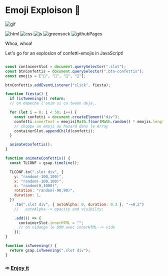 # Emoji Exploison 🍣

<!-- <img src="https://github.com/z-bj/Confetis-JS/blob/master/emoji-explosion.gif" width="350" height="auto" /> -->

![gif](https://github.com/z-bj/Confetis-JS/blob/master/emoji-explosion.gif)

![html](https://img.shields.io/badge/HTML5-E34F26.svg?style=for-the-badge&logo=HTML5&logoColor=white)
![css](https://img.shields.io/badge/CSS3-1572B6.svg?style=for-the-badge&logo=CSS3&logoColor=white)
![js](https://img.shields.io/badge/JavaScript-F7DF1E.svg?style=for-the-badge&logo=JavaScript&logoColor=black)
![greensock](https://img.shields.io/badge/GreenSock-88CE02.svg?style=for-the-badge&logo=GreenSock&logoColor=white)
![githubPages](https://img.shields.io/badge/GitHub%20Pages-222222.svg?style=for-the-badge&logo=GitHub-Pages&logoColor=white)


Whoa, whoa!

Let's go for an explosion of confetti-emojis in JavaScript! 



```javascript

const containerSlot = document.querySelector(".slot");
const btnConfettis = document.querySelector(".btn-confettis");
const emojis = ["🍰", "🍣", "🍑", "🍓"];

btnConfettis.addEventListener("click", fiesta);

function fiesta() {
  if (isTweening()) return;
  // on empeche l'anim si ca tween deja..

  for (let i = 0; i < 50; i++) {
    const confetti = document.createElement("div");
    confetti.innerText = emojis[Math.floor(Math.random() * emojis.length)];
    // choppe un emoji au hasard dans le Array
    containerSlot.appendChild(confetti);
  }

  animateConfettis();
}

function animateConfettis() {
  const TLCONF = gsap.timeline();

  TLCONF.to(".slot div", {
    y: "random(-100,100)",
    x: "random(-100,100)",
    z: "random(0,1000)",
    rotation: "random(-90,90)",
    duration: 1,
  })
    .to(".slot div", { autoAlpha: 0, duration: 0.3 }, "-=0.2")
    //   autoAlpha--> opacity and visibilty;

    .add(() => {
      containerSlot.innerHTML = "";
      // on vidange le DOM avec innerHTML--> vide
    });
}

function isTweening() {
  return gsap.isTweening(".slot div");
}

```

### ➪ [Enjoy it](https://z-bj.github.io/Emojis-explosion/) 
